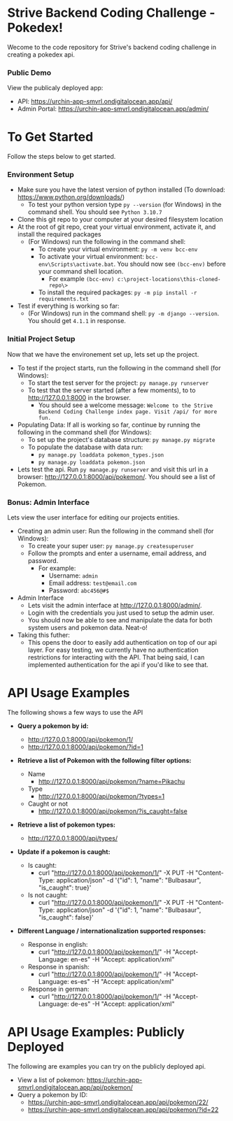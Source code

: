 # Strive Backend Coding Challenge - Pokedex!
Wecome to the code repository for Strive's backend coding challenge in creating a pokedex api. 

### Public Demo
View the publicaly deployed app:
  * API: https://urchin-app-smvrl.ondigitalocean.app/api/
  * Admin Portal: https://urchin-app-smvrl.ondigitalocean.app/admin/

# To Get Started
Follow the steps below to get started.

### Environment Setup
* Make sure you have the latest version of python installed (To download: https://www.python.org/downloads/)
    * To test your python version type `py --version` (for Windows) in the command shell. You should see `Python 3.10.7`
* Clone this git repo to your computer at your desired filesystem location
* At the root of git repo, creat your virtual environment, activate it, and install the required packages
  * (For Windows) run the following in the command shell:
    * To create your virtual environment: `py -m venv bcc-env`
    * To activate your virtual environment: `bcc-env\Scripts\activate.bat`. You should now see `(bcc-env)` before your command shell location.
      * For example `(bcc-env) c:\project-locations\this-cloned-repo\>`
    * To install the required packages: `py -m pip install -r requirements.txt`
* Test if everything is working so far:
  * (For Windows) run in the command shell: `py -m django --version`. You should get `4.1.1` in response. 

### Initial Project Setup
Now that we have the environement set up, lets set up the project.
* To test if the project starts, run the following in the command shell (for Windows):
  *  To start the test server for the project: `py manage.py runserver`
  *  To test that the server started (after a few moments), to to http://127.0.0.1:8000 in the browser.
     *  You should see a welcome message: `Welcome to the Strive Backend Coding Challenge index page. Visit /api/ for more fun.`
* Populating Data: If all is working so far, continue by running the following in the command shell (for Windows):
  * To set up the project's database structure: `py manage.py migrate`
  * To populate the database with data run: 
    * `py manage.py loaddata pokemon_types.json`
    * `py manage.py loaddata pokemon.json`
* Lets test the api. Run `py manage.py runserver` and visit this url in a browser: http://127.0.0.1:8000/api/pokemon/. You should see a list of Pokemon. 

### Bonus: Admin Interface
Lets view the user interface for editing our projects entities. 

* Creating an admin user: Run the following in the command shell (for Windows):
  * To create your super user: `py manage.py createsuperuser`
  * Follow the prompts and enter a username, email address, and password. 
    * For example: 
      * Username: `admin`
      * Email address: `test@email.com`
      * Password: `abc456@#$`
* Admin Interface
  * Lets visit the admin interface at http://127.0.0.1:8000/admin/. 
  * Login with the credentials you just used to setup the admin user. 
  * You should now be able to see and manipulate the data for both system users and pokemon data. Neat-o!
* Taking this futher:
  * This opens the door to easily add authentication on top of our api layer. For easy testing, we currently have no authentication restrictions for interacting with the API. That being said, I can implemented authentication for the api if you'd like to see that. 

# API Usage Examples
The following shows a few ways to use the API

* **Query a pokemon by id:** 
  * http://127.0.0.1:8000/api/pokemon/1/
  * http://127.0.0.1:8000/api/pokemon/?id=1

* **Retrieve a list of Pokemon with the following filter options:**
  * Name
    * http://127.0.0.1:8000/api/pokemon/?name=Pikachu
  * Type
    * http://127.0.0.1:8000/api/pokemon/?types=1
  * Caught or not
    * http://127.0.0.1:8000/api/pokemon/?is_caught=false

* **Retrieve a list of pokemon types:**
  * http://127.0.0.1:8000/api/types/

* **Update if a pokemon is caught:**
  * Is caught:
    * curl "http://127.0.0.1:8000/api/pokemon/1/" -X PUT -H "Content-Type: application/json" -d '{"id": 1, "name": "Bulbasaur", "is_caught": true}'
  * Is not caught:
    * curl "http://127.0.0.1:8000/api/pokemon/1/" -X PUT -H "Content-Type: application/json" -d '{"id": 1, "name": "Bulbasaur", "is_caught": false}'

* **Different Language / internationalization supported responses:**
  * Response in english:
    * curl "http://127.0.0.1:8000/api/pokemon/1/" -H "Accept-Language: en-es" -H "Accept: application/xml"
  * Response in spanish:
    * curl "http://127.0.0.1:8000/api/pokemon/1/" -H "Accept-Language: es-es" -H "Accept: application/xml"
  * Response in german:
    * curl "http://127.0.0.1:8000/api/pokemon/1/" -H "Accept-Language: de-es" -H "Accept: application/xml"

# API Usage Examples: Publicly Deployed
The following are examples you can try on the publicly deployed api.

* View a list of pokemon: https://urchin-app-smvrl.ondigitalocean.app/api/pokemon/
* Query a pokemon by ID:
  * https://urchin-app-smvrl.ondigitalocean.app/api/pokemon/22/
  * https://urchin-app-smvrl.ondigitalocean.app/api/pokemon/?id=22
